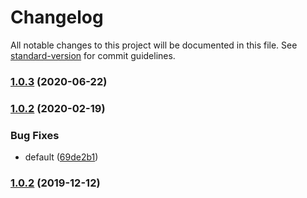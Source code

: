 # Changelog

All notable changes to this project will be documented in this file. See [standard-version](https://github.com/conventional-changelog/standard-version) for commit guidelines.

### [1.0.3](https://github.com/freedomsex/key-value-storage/compare/v1.0.2...v1.0.3) (2020-06-22)

### [1.0.2](https://github.com/freedomsex/key-value-storage/compare/v1.0.1...v1.0.2) (2020-02-19)


### Bug Fixes

* default ([69de2b1](https://github.com/freedomsex/key-value-storage/commit/69de2b10584a7e9edfa7e57e8fd233cb00de373c))

### [1.0.2](https://github.com/freedomsex/key-value-storage/compare/v1.0.1...v1.0.2) (2019-12-12)
